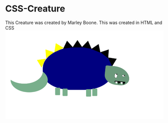 # CSS-Creature

This Creature was created by Marley Boone.
This was created in HTML and CSS 
![](download.png)
